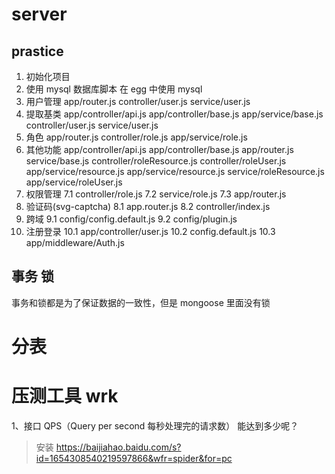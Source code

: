 <!--
 * @Descripttion:
 * @version:
 * @Author: wangjie
 * @Date: 2021-12-07 16:35:12
 * @LastEditors: wangjie
 * @LastEditTime: 2021-12-27 09:57:06
-->

# server

## prastice

1. 初始化项目
2. 使用 mysql
   数据库脚本
   在 egg 中使用 mysql
3. 用户管理
   app/router.js
   controller/user.js
   service/user.js
4. 提取基类
   app/controller/api.js
   app/controller/base.js
   app/service/base.js
   controller/user.js
   service/user.js
5. 角色
   app/router.js
   controller/role.js
   app/service/role.js
6. 其他功能
   app/controller/api.js
   app/controller/base.js
   app/router.js
   service/base.js
   controller/roleResource.js
   controller/roleUser.js
   app/service/resource.js
   app/service/resource.js
   service/roleResource.js
   app/service/roleUser.js
7. 权限管理
   7.1 controller/role.js
   7.2 service/role.js
   7.3 app/router.js
8. 验证码(svg-captcha)
   8.1 app.router.js
   8.2 controller/index.js
9. 跨域
   9.1 config/config.default.js
   9.2 config/plugin.js
10. 注册登录
    10.1 app/controller/user.js
    10.2 config.default.js
    10.3 app/middleware/Auth.js

## 事务 锁

事务和锁都是为了保证数据的一致性，但是 mongoose 里面没有锁

# 分表

# 压测工具 wrk

1、接口 QPS（Query per second 每秒处理完的请求数） 能达到多少呢？

> 安装 https://baijiahao.baidu.com/s?id=1654308540219597866&wfr=spider&for=pc
